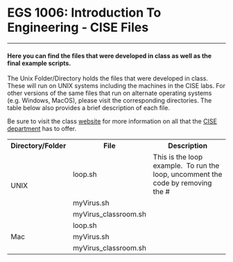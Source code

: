 # EGS 1006: Introduction To Engineering - CISE Files
---
#### Here you can find the files that were developed in class as well as the final example scripts.  

The Unix Folder/Directory holds the files that were developed in class.  These will run on UNIX systems including the machines in the CISE labs.  For other versions of the same files that run on alternate operating systems (e.g. Windows, MacOS), please visit the corresponding directories.  The table below also provides a brief description of each file.

<table>
  <tr>
    <th>Directory/Folder</th>
    <th>File</th>
    <th>Description</th>
  </tr>
  <tr>
    <td rowspan="3">UNIX</td>
    <td>loop.sh</td>
    <td>This is the loop example.&nbsp;&nbsp;To run the loop, uncomment the code by removing the #</td>
  </tr>
  <tr>
    <td class="tg-us36">myVirus.sh</td>
    <td class="tg-us36"></td>
  </tr>
  <tr>
    <td class="tg-us36">myVirus_classroom.sh</td>
    <td class="tg-us36"></td>
  </tr>
  <tr>
    <td class="tg-yw4l" rowspan="3">Mac</td>
    <td class="tg-yw4l">loop.sh</td>
    <td class="tg-yw4l"></td>
  </tr>
  <tr>
    <td class="tg-yw4l">myVirus.sh</td>
    <td class="tg-yw4l"></td>
  </tr>
  <tr>
    <td class="tg-yw4l">myVirus_classroom.sh</td>
    <td class="tg-yw4l"></td>
  </tr>




Be sure to visit the class [website](https://www.cise.ufl.edu/~tarce/egs1006.html) for more information on all that the [CISE department](https://www.cise.ufl.edu/) has to offer.
